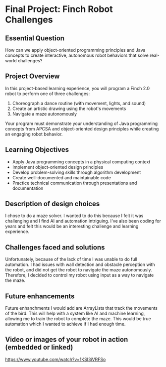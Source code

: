 # Final Project: Finch Robot Challenges

## Essential Question
How can we apply object-oriented programming principles and Java concepts to create interactive, autonomous robot behaviors that solve real-world challenges?

## Project Overview
In this project-based learning experience, you will program a Finch 2.0 robot to perform one of three challenges:
1. Choreograph a dance routine (with movement, lights, and sound)
2. Create an artistic drawing using the robot's movements
3. Navigate a maze autonomously

Your program must demonstrate your understanding of Java programming concepts from APCSA and object-oriented design principles while creating an engaging robot behavior.

## Learning Objectives
- Apply Java programming concepts in a physical computing context
- Implement object-oriented design principles
- Develop problem-solving skills through algorithm development
- Create well-documented and maintainable code
- Practice technical communication through presentations and documentation

## Description of design choices
I chose to do a maze solver. I wanted to do this because I felt it was challenging and I find AI and automation intriguing. I've also been coding for years and felt this would be an interesting challenge and learning experience.

## Challenges faced and solutions

Unfortunately, because of the lack of time I was unable to do full automation. I had issues with wall detection and obstacle perception with the robot, and did not get the robot to navigate the maze autonomously. Therefore, I decided to control my robot using input as a way to navigate the maze. 

## Future enhancements

Future enhanchments I would add are ArrayLists that track the movements of the bird. This will help with a system like AI and machine learning, allowing me to train the robot to complete the maze. This would be true automation which I wanted to achieve if I had enough time.

## Video or images of your robot in action (embedded or linked)
https://www.youtube.com/watch?v=1KSI3iVRFSo
